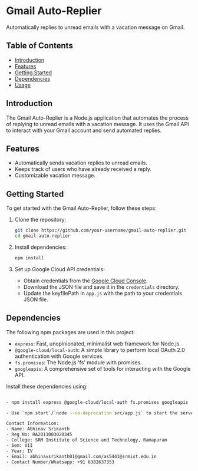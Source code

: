 # Gmail Auto-Replier

Automatically replies to unread emails with a vacation message on Gmail.

## Table of Contents

- [Introduction](#introduction)
- [Features](#features)
- [Getting Started](#getting-started)
- [Dependencies](#dependencies)
- [Usage](#usage)

## Introduction

The Gmail Auto-Replier is a Node.js application that automates the process of replying to unread emails with a vacation message. It uses the Gmail API to interact with your Gmail account and send automated replies.

## Features

- Automatically sends vacation replies to unread emails.
- Keeps track of users who have already received a reply.
- Customizable vacation message.

## Getting Started

To get started with the Gmail Auto-Replier, follow these steps:

1. Clone the repository:

    ```bash
    git clone https://github.com/your-username/gmail-auto-replier.git
    cd gmail-auto-replier
    ```

2. Install dependencies:

    ```bash
    npm install
    ```

3. Set up Google Cloud API credentials:

    - Obtain credentials from the [Google Cloud Console](https://console.cloud.google.com/).
    - Download the JSON file and save it in the `credentials` directory.
    - Update the keyfilePath in `app.js` with the path to your credentials JSON file.

## Dependencies

The following npm packages are used in this project:

- `express`: Fast, unopinionated, minimalist web framework for Node.js.
- `@google-cloud/local-auth`: A simple library to perform local OAuth 2.0 authentication with Google services.
- `fs.promises`: The Node.js 'fs' module with promises.
- `googleapis`: A comprehensive set of tools for interacting with the Google API.

Install these dependencies using:

```bash

- npm install express @google-cloud/local-auth fs.promises googleapis

- Use `npm start`/`node --no-deprecation src/app.js` to start the server.

Contact Information:
- Name: Abhinav Srikanth
- Reg No: RA2011003020345
- College: SRM Institute of Science and Technology, Ramapuram
- Sem: VII
- Year: IV
- Email: abhinavsrikanth01@gmail.com/as5441@srmist.edu.in
- Contact Number/Whatsapp: +91 6382637353
